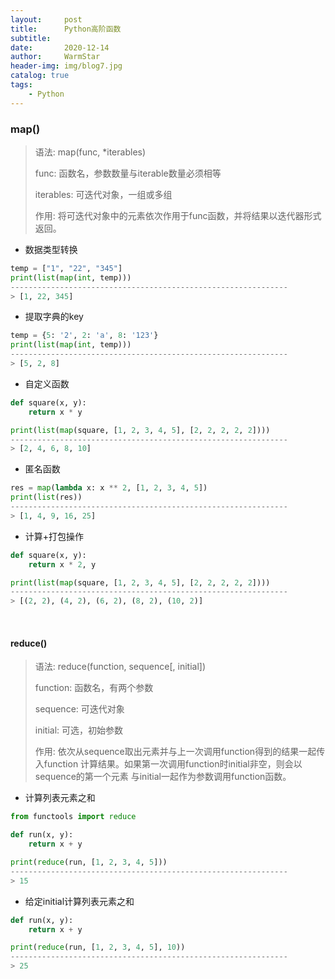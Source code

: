 ```yaml
---
layout:     post   				    
title:      Python高阶函数 				
subtitle:    
date:       2020-12-14 				
author:     WarmStar 						
header-img: img/blog7.jpg 	
catalog: true 				
tags:							
    - Python
---
```


### map()

> 语法:		   map(func, *iterables) 
>
> func:    	   函数名，参数数量与iterable数量必须相等
>
> iterables:   可迭代对象，一组或多组
>
> 作用:   		将可迭代对象中的元素依次作用于func函数，并将结果以迭代器形式返回。

+ 数据类型转换

```python
temp = ["1", "22", "345"]
print(list(map(int, temp)))
--------------------------------------------------------------
> [1, 22, 345]
```

+ 提取字典的key

```python
temp = {5: '2', 2: 'a', 8: '123'}
print(list(map(int, temp)))
--------------------------------------------------------------
> [5, 2, 8]
```

+ 自定义函数

```python
def square(x, y):
    return x * y

print(list(map(square, [1, 2, 3, 4, 5], [2, 2, 2, 2, 2])))
--------------------------------------------------------------
> [2, 4, 6, 8, 10]
```

+ 匿名函数

```python
res = map(lambda x: x ** 2, [1, 2, 3, 4, 5])
print(list(res))
--------------------------------------------------------------
> [1, 4, 9, 16, 25]
```

+ 计算+打包操作

```python
def square(x, y):
    return x * 2, y

print(list(map(square, [1, 2, 3, 4, 5], [2, 2, 2, 2, 2])))
--------------------------------------------------------------
> [(2, 2), (4, 2), (6, 2), (8, 2), (10, 2)]
```

<br/>

#### reduce()

> 语法:  		  reduce(function, sequence[, initial])
>
> function: 	函数名，有两个参数
>
> sequence:   可迭代对象
>
> initial:		   可选，初始参数
>
> 作用: 			依次从sequence取出元素并与上一次调用function得到的结果一起传入function					  计算结果。如果第一次调用function时initial非空，则会以sequence的第一个元素					  与initial一起作为参数调用function函数。

+ 计算列表元素之和

```python
from functools import reduce

def run(x, y):
    return x + y

print(reduce(run, [1, 2, 3, 4, 5]))
--------------------------------------------------------------
> 15
```

+ 给定initial计算列表元素之和

```python
def run(x, y):
    return x + y

print(reduce(run, [1, 2, 3, 4, 5], 10))
--------------------------------------------------------------
> 25
```